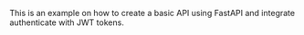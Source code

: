 This is an example on how to create a basic API using FastAPI and integrate authenticate with JWT tokens.
